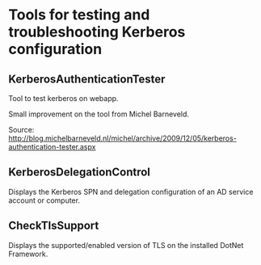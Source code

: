 # Tools for testing and troubleshooting Kerberos configuration

## KerberosAuthenticationTester

Tool to test kerberos on webapp.

Small improvement on the tool from Michel Barneveld.

Source: http://blog.michelbarneveld.nl/michel/archive/2009/12/05/kerberos-authentication-tester.aspx

## KerberosDelegationControl

Displays the Kerberos SPN and delegation configuration of an AD service account or computer.

## CheckTlsSupport

Displays the supported/enabled version of TLS on the installed DotNet Framework.


